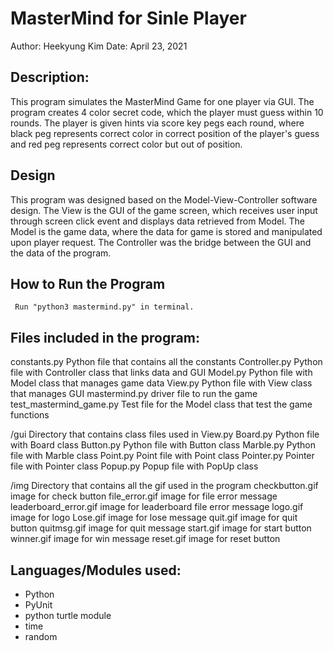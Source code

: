 # MasterMind for Sinle Player 

Author: Heekyung Kim 
Date: April 23, 2021

## Description: 

This program simulates the MasterMind Game for one player via GUI. The program creates 4 color secret code, which the player must guess within 10 rounds. The player is given hints via score key pegs each round, where black peg represents correct color in correct position of the player's guess and red peg represents correct color but out of position.

## Design
This program was designed based on the Model-View-Controller software design. 
The View is the GUI of the game screen, which receives user input through screen click event and displays data retrieved from Model. The Model is the game data, where the data for game is stored and manipulated upon player request. The Controller was the bridge between the GUI and the data of the program.

## How to Run the Program

``` Run "python3 mastermind.py" in terminal.```

## Files included in the program:
constants.py			Python file that contains all the constants
Controller.py			Python file with Controller class that links data and GUI
Model.py				Python file with Model class that manages game data
View.py				Python file with View class that manages GUI
mastermind.py			driver file to run the game
test_mastermind_game.py		Test file for the Model class that test the game functions

/gui				Directory that contains class files used in View.py
   Board.py			Python file with Board class
   Button.py			Python file with Button class
   Marble.py			Python file with Marble class
   Point.py			Point file with Point class
   Pointer.py			Pointer file with Pointer class
   Popup.py			Popup file with PopUp class

/img				Directory that contains all the gif used in the program
   checkbutton.gif		image for check button
   file_error.gif		image for file error message
   leaderboard_error.gif		image for leaderboard file error message
   logo.gif			image for logo 
   Lose.gif			image for lose message
   quit.gif			image for quit button
   quitmsg.gif			image for quit message
   start.gif			image for start button
   winner.gif			image for win message
   reset.gif			image for reset button

## Languages/Modules used:
 - Python
 - PyUnit
 - python turtle module
 - time 
 - random